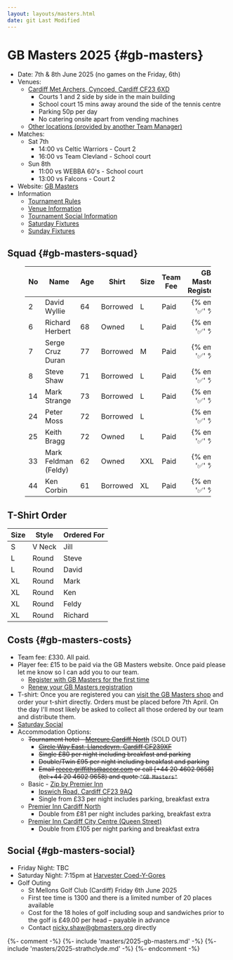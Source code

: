 ```yaml
---
layout: layouts/masters.html
date: git Last Modified
---
```


# GB Masters 2025 {#gb-masters}

* Date: 7th & 8th June 2025 (no games on the Friday, 6th)
* Venues:
  * [Cardiff Met Archers, Cyncoed, Cardiff CF23 6XD](https://maps.app.goo.gl/dP53Q1e6tPU2iMkz9)
    * Courts 1 and 2 side by side in the main building
	* School court 15 mins away around the side of the tennis centre
	* Parking 50p per day
	* No catering onsite apart from vending machines
  * [Other locations (provided by another Team Manager)](https://maps.app.goo.gl/E47ijJjaTKZiEj8w7)
* Matches:
  * Sat 7th
    * 14:00 vs Celtic Warriors - Court 2
    * 16:00 vs Team Clevland - School court
  * Sun 8th
    * 11:00 vs WEBBA 60's - School court
    * 13:00 vs Falcons - Court 2
* Website: [GB Masters](https://gbmasters.org)
* Information
  * [Tournament Rules](/masters/2025/gb-masters/GB%20Masters%20Rules%202023.pdf)
  * [Venue Information](/masters/2025/gb-masters/Venue-Information.pdf)
  * [Tournament Social Information](/masters/2025/gb-masters/Social-Information.pdf)
  * [Saturday Fixtures](/masters/2025/gb-masters/GB-Masters-Cardiff-Met-Saturday.pdf)
  * [Sunday Fixtures](/masters/2025/gb-masters/GB-Masters-Cardiff-Met-Sunday.pdf)

## Squad {#gb-masters-squad}

<figure>

| No  | Name | Age | Shirt | Size | Team<br>Fee | GB Masters<br>Registered |
| --- | --- | --- | --- | --- | --- | :---: |
| 2   | David Wyllie | 64  | Borrowed | L   | Paid | {% emoji '✅' %} |
| 6   | Richard Herbert | 68  | Owned | L   | Paid | {% emoji '✅' %} |
| 7   | Serge Cruz Duran | 77  | Borrowed | M   | Paid | {% emoji '✅' %} |
| 8   | Steve Shaw | 71  | Borrowed | L   | Paid | {% emoji '✅' %} |
| 14  | Mark Strange | 73  | Borrowed | L   | Paid | {% emoji '✅' %} |
| 24  | Peter Moss | 72  | Borrowed | L   |  |  {% emoji '✅' %} |
| 25  | Keith Bragg | 72  | Owned | L   | Paid | {% emoji '✅' %} |
| 33  | Mark Feldman (Feldy) | 62  | Owned | XXL | Paid | {% emoji '✅' %} |
| 44  | Ken Corbin | 61  | Borrowed | XL  | Paid | {% emoji '✅' %} |

</figure>

## T-Shirt Order

| Size | Style | Ordered For |
| - | - | - |
| S | V Neck | Jill |
| L | Round | Steve |
| L | Round | David |
| XL | Round | Mark |
| XL | Round | Ken |
| XL | Round | Feldy |
| XL | Round | Richard |

## Costs {#gb-masters-costs}

* Team fee: £330. All paid.
* Player fee: £15 to be paid via the GB Masters website. Once paid please let me know so I can add you to our team.
  * [Register with GB Masters for the first time](https://gbmasters.org/register)
  * [Renew your GB Masters registration](https://gbmasters.org/login)
* T-shirt: Once you are registered you can [visit the GB Masters shop](https://gbmasters.org/shop) and order your t-shirt directly. Orders must be placed before 7th April. On the day I'll most likely be asked to collect all those ordered by our team and distribute them.
* [Saturday Social](/masters/2025/gb-masters/Social-Information.pdf)
* Accommodation Options:
  * ~~Tournament hotel - [Mercure Cardiff North](https://all.accor.com/hotel/B539/index.en.shtml)~~ (SOLD OUT)
    * ~~[Circle Way East, Llanedeyrn, Cardiff CF239XF](https://maps.app.goo.gl/bxEHkzqvVAj162C67)~~
    * ~~Single £80 per night including breakfast and parking~~
    * ~~Double/Twin £95 per night including breakfast and parking~~
    * ~~Email [reece.griffiths@accor.com](mailto:reece.griffiths@accor.com) or call \[+44 20 4602 9658\](tel:+44 20 4602 9658) and quote `"GB Masters"`~~
  * Basic - [Zip by Premier Inn](https://www.premierinn.com/gb/en/hotels/wales/glamorgan/cardiff/zip-cardiff.html)
    * [Ipswich Road, Cardiff CF23 9AQ](https://maps.app.goo.gl/uaECMjsB8k6Btuq59)
    * Single from £33 per night includes parking, breakfast extra
  * [Premier Inn Cardiff North](https://www.premierinn.com/gb/en/hotels/wales/glamorgan/cardiff/cardiff-north.html)
    * Double from £81 per night includes parking, breakfast extra
  * [Premier Inn Cardiff City Centre (Queen Street)](https://www.premierinn.com/gb/en/hotels/wales/glamorgan/cardiff/cardiff-city-centre-queen-street.html)
    * Double from £105 per night parking and breakfast extra

## Social {#gb-masters-social}

* Friday Night: TBC
* Saturday Night: 7:15pm at [Harvester Coed-Y-Gores](https://www.harvester.co.uk/restaurants/wales/harvestercoedygorescardiff#/)
* Golf Outing
  * St Mellons Golf Club (Cardiff) Friday 6th June 2025
  * First tee time is 1300 and there is a limited number of 20 places available
  * Cost for the 18 holes of golf including soup and sandwiches prior to the golf is £49.00 per head – payable in advance
  * Contact <nicky.shaw@gbmasters.org> directly

{%- comment -%}
	{%- include 'masters/2025-gb-masters.md' -%}
	{%- include 'masters/2025-strathclyde.md' -%}
{%- endcomment -%}

